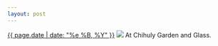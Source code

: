 ```yaml
---
layout: post
---
```


<p>
  <time><a href="/306">{{ page.date | date: "%e %B, %Y" }}</a></time>
  <a href="/306"><img src="{{ site.assets_url }}/306.jpg"/></a>
  <span>At Chihuly Garden and Glass.</span>
</p>
